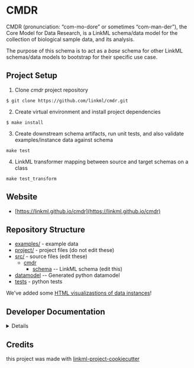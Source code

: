 # CMDR

CMDR (pronunciation: “com-mo-dore” or sometimes “com-man-der”), the Core Model for Data Research, is a LinkML schema/data model for the collection of biological sample data, and its analysis.

The purpose of this schema is to act as a *base* schema for other LinkML schemas/data models to bootstrap for their specific use case.

## Project Setup

1. Clone *cmdr* project repository

```
$ git clone https://github.com/linkml/cmdr.git
```

2. Create virtual environment and install project dependencies
```
$ make install
```

3. Create downstream schema artifacts, run unit tests, and also validate examples/instance data against schema
```
make test
```

4. LinkML transformer mapping between source and target schemas on a class
```
make test_transform
```

## Website

* [https://linkml.github.io/cmdr](https://linkml.github.io/cmdr)

## Repository Structure

* [examples/](examples/) - example data
* [project/](project/) - project files (do not edit these)
* [src/](src/) - source files (edit these)
    * [cmdr](src/cmdr)
        * [schema](src/cmdr/schema) -- LinkML schema (edit this)
* [datamodel](src/cmdr/datamodel) -- Generated python datamodel
* [tests](tests/) - python tests

We've added
some [HTML visualizastions of data instances](https://htmlpreview.github.io/?https://github.com/linkml/cmdr/blob/master/examples/Container-material-entities.html)!

## Developer Documentation

<details>
Use the `make` command to generate project artefacts:

- `make all`: make everything
- `make deploy`: deploys site

</details>

## Credits

this project was made with [linkml-project-cookiecutter](https://github.com/linkml/linkml-project-cookiecutter)

